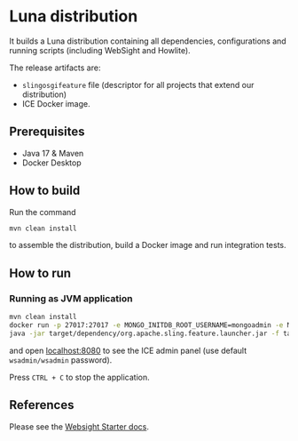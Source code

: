 # Luna distribution
It builds a Luna distribution containing all dependencies, configurations and running scripts (including WebSight and Howlite). 

The release artifacts are:
- `slingosgifeature` file (descriptor for all projects that extend our distribution)
- ICE Docker image.

## Prerequisites
- Java 17 & Maven
- Docker Desktop

## How to build

Run the command

```bash
mvn clean install
```

to assemble the distribution, build a Docker image and run integration tests.

## How to run
### Running as JVM application
```bash
mvn clean install
docker run -p 27017:27017 -e MONGO_INITDB_ROOT_USERNAME=mongoadmin -e MONGO_INITDB_ROOT_PASSWORD=mongoadmin mongo:4.4.6
java -jar target/dependency/org.apache.sling.feature.launcher.jar -f target/slingfeature-tmp/feature-websight-cms-luna.json
```

and open [localhost:8080](http://localhost:8080/) to see the ICE admin panel (use default `wsadmin/wsadmin` password).

Press `CTRL + C` to stop the application.

## References
Please see the [Websight Starter docs](https://github.com/websight-io/starter).